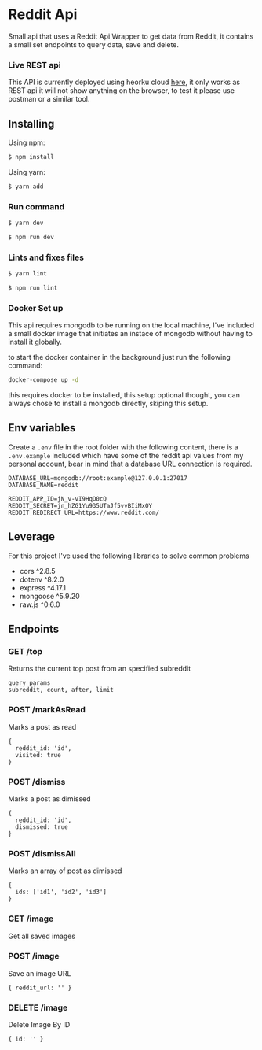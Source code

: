 # Reddit Api

Small api that uses a Reddit Api Wrapper to get data from Reddit, it contains a small set endpoints to query data, save and delete.

### Live REST api
This API is currently deployed using heorku cloud [here](https://reddit-tops-api.herokuapp.com/), it only works as REST api it will not show anything on the browser, to test it please use postman or a similar tool.

## Installing
Using npm:

```bash
$ npm install
```

Using yarn:

```bash
$ yarn add
```

### Run command
```bash
$ yarn dev
```

```bash
$ npm run dev
```

### Lints and fixes files
```bash
$ yarn lint
```

```bash
$ npm run lint
```

### Docker Set up
This api requires mongodb to be running on the local machine, I've included a small docker image that initiates an instace of mongodb without having to install it globally.

to start the docker container in the background just run the following command:

```bash
docker-compose up -d
```

this requires docker to be installed, this setup optional thought, you can always chose to install a mongodb directly, skiping this setup.

## Env variables
Create a `.env` file in the root folder with the following content, there is a `.env.example` included which have some of the reddit api values from my personal account, bear in mind that a database URL connection is required.

```
DATABASE_URL=mongodb://root:example@127.0.0.1:27017
DATABASE_NAME=reddit

REDDIT_APP_ID=jN_v-vI9HqO0cQ
REDDIT_SECRET=jn_hZG1Yu935UTaJf5vvBIiMxOY
REDDIT_REDIRECT_URL=https://www.reddit.com/

```

## Leverage
For this project I've used the following libraries to solve common problems
- cors ^2.8.5
- dotenv ^8.2.0
- express ^4.17.1
- mongoose ^5.9.20
- raw.js ^0.6.0

## Endpoints

### GET /top
Returns the current top post from an specified subreddit

```
query params
subreddit, count, after, limit
```

### POST /markAsRead
Marks a post as read

```javasctip
{
  reddit_id: 'id',
  visited: true
}
```

### POST /dismiss
Marks a post as dimissed

```javasctip
{
  reddit_id: 'id',
  dismissed: true
}
```

### POST /dismissAll
Marks an array of post as dimissed

```javasctip
{
  ids: ['id1', 'id2', 'id3']
}
```

### GET /image
Get all saved images

### POST /image
Save an image URL

```
{ reddit_url: '' }
```

### DELETE /image
Delete Image By ID

```
{ id: '' }
```
